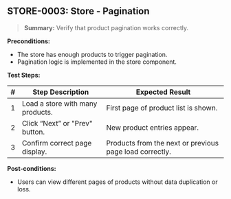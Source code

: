 ## **STORE-0003:** Store - Pagination  

> **Summary:** Verify that product pagination works correctly.  <br>

**Preconditions:** 

- The store has enough products to trigger pagination.
- Pagination logic is implemented in the store component.

**Test Steps:** 

| \# | Step Description                   | Expected Result                            |
| -- | ---------------------------------- | ------------------------------------------ |
| 1 | Load a store with many products. | First page of product list is shown. |
| 2 | Click “Next” or "Prev" button. | New product entries appear. |
| 3 | Confirm correct page display. | Products from the next or previous page load correctly. |

**Post-conditions:**  

- Users can view different pages of products without data duplication or loss.
